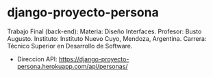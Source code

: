 # django-proyecto-persona

Trabajo Final (back-end):
Materia: Diseño Interfaces.
Profesor: Busto Augusto.
Instituto: Instituto Nuevo Cuyo, Mendoza, Argentina.
Carrera: Técnico Superior en Desarrollo de Software.

- Direccion API: https://django-proyecto-persona.herokuapp.com/api/personas/
